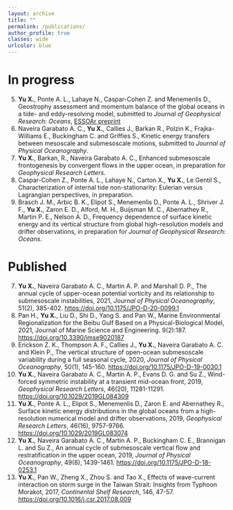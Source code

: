 ```yaml
---
layout: archive
title: ""
permalink: /publications/
author_profile: true
classes: wide
urlcolor: blue
---
```


In progress
======
5. **Yu X.**, Ponte A. L., Lahaye N., Caspar-Cohen Z. and Menemenlis D., Geostrophy assessment and momentum balance of the global oceans in a tide- and eddy-resolving model, submitted to *Journal of Geophysical Research: Oceans*, [ESSOAr preprint](https://www.essoar.org/doi/10.1002/essoar.10506653.1)
4. Naveira Garabato A. C., **Yu X.**, Callies J., Barkan R., Polzin K., Frajka-Williams E., Buckingham C. and Griffies S., Kinetic energy transfers between mesoscale and submesoscale motions, submitted to *Journal of Physical Oceanography*.
3. **Yu X.**, Barkan, R., Naveira Garabato A. C., Enhanced submesoscale frontogenesis by convergent flows in the upper ocean, in preparation for *Geophysical Research Letters*. 
2. Caspar-Cohen Z., Ponte A. L., Lahaye N., Carton X., **Yu X.**, Le Gentil S., Characterization of internal tide non-stationarity: Eulerian versus Lagrangian perspectives, in preparation. 
1. Brasch J. M., Arbic B. K., Elipot S., Menemenlis D., Ponte A. L., Shriver J. F., **Yu X.**, Zaron E. D., Alford, M. H., Buijsman M. C., Abernathey R., Martin P. E., Nelson A. D., Frequency dependence of surface kinetic energy and its vertical structure from global high-resolution models and drifter observations, in preparation for *Journal of Geophysical Research: Oceans*. 




Published
======
7. **Yu X.**, Naveira Garabato A. C., Martin A. P. and Marshall D. P., The annual cycle of upper-ocean potential vorticity and its relationship to submesoscale instabilities, 2021, *Journal of Physical Oceanography*, 51(2), 385-402. <https://doi.org/10.1175/JPO-D-20-0099.1>
6. Pan H., **Yu X.**, Liu D., Shi D., Yang S. and Pan W., Marine Environmental Regionalization for the Beibu Gulf Based on a Physical-Biological Model, 2021, Journal of Marine Science and Engineering. 9(2):187. <https://doi.org/10.3390/jmse9020187>
5. Erickson Z. K., Thompson A. F., Callies J., **Yu X.**, Naveira Garabato A. C. and Klein P., The vertical structure of open-ocean submesoscale variability during a full seasonal cycle, 2020, *Journal of Physical Oceanography*, 50(1), 145-160. <https://doi.org/10.1175/JPO-D-19-0030.1>
4. **Yu X.**, Naveira Garabato A. C., Martin A. P., Evans D. G. and Su Z., Wind-forced symmetric instability at a transient mid-ocean front, 2019, *Geophysical Research Letters*, 46(20), 11281-11291. <https://doi.org/10.1029/2019GL084309>
3. **Yu X.**, Ponte A. L., Elipot S., Menemenlis D., Zaron E. and Abernathey R., Surface kinetic energy distributions in the global oceans from a high-resolution numerical model and drifter observations, 2019, *Geophysical Research Letters*, 46(16), 9757-9766. <https://doi.org/10.1029/2019GL083074>
2. **Yu X.**, Naveira Garabato A. C., Martin A. P., Buckingham C. E., Brannigan L. and Su Z., An annual cycle of submesoscale vertical flow and restratification in the upper ocean, 2019, *Journal of Physical Oceanography*, 49(6), 1439-1461. <https://doi.org/10.1175/JPO-D-18-0253.1>
1. **Yu X.**, Pan W., Zheng X., Zhou S. and Tao X., Effects of wave-current interaction on storm surge in the Taiwan Strait: Insights from Typhoon Morakot, 2017, *Continental Shelf Research*, 146, 47-57. <https://doi.org/10.1016/j.csr.2017.08.009>




